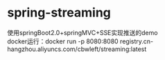 # spring-streaming
使用springBoot2.0+springMVC+SSE实现推送的demo<br>
docker运行：docker run -p 8080:8080 registry.cn-hangzhou.aliyuncs.com/cbwleft/streaming:latest

